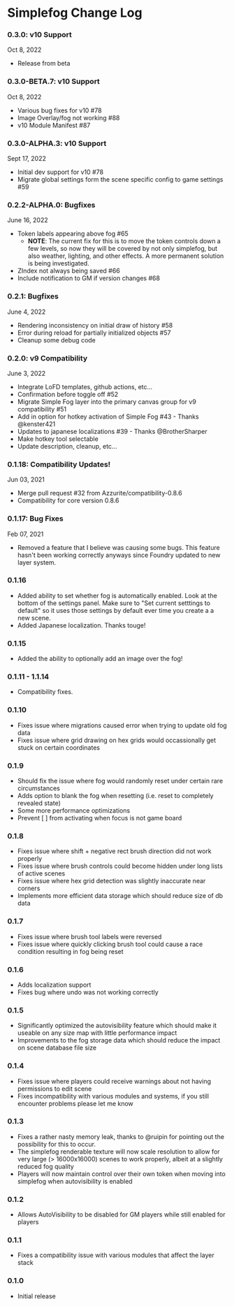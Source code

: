 # Simplefog Change Log

### 0.3.0: v10 Support
Oct 8, 2022
* Release from beta

### 0.3.0-BETA.7: v10 Support
Oct 8, 2022
* Various bug fixes for v10 #78
* Image Overlay/fog not working #88
* v10 Module Manifest #87

### 0.3.0-ALPHA.3: v10 Support
Sept 17, 2022
* Initial dev support for v10 #78
* Migrate global settings form the scene specific config to game settings #59

### 0.2.2-ALPHA.0: Bugfixes
June 16, 2022
* Token labels appearing above fog #65
  * **NOTE**: The current fix for this is to move the token controls down a few levels, so now they will be covered by not only simplefog, but also weather, lighting, and other effects.  A more permanent solution is being investigated.
* ZIndex not always being saved #66
* Include notification to GM if version changes #68

### 0.2.1: Bugfixes
June 4, 2022
* Rendering inconsistency on initial draw of history #58
* Error during reload for partially initialized objects #57
* Cleanup some debug code

### 0.2.0: v9 Compatibility
June 3, 2022
* Integrate LoFD templates, github actions, etc...
* Confirmation before toggle off #52
* Migrate Simple Fog layer into the primary canvas group for v9 compatibility #51
* Add in option for hotkey activation of Simple Fog #43 - Thanks @kenster421
* Updates to japanese localizations #39 - Thanks @BrotherSharper
* Make hotkey tool selectable
* Update description, cleanup, etc...

### 0.1.18: Compatibility Updates!
Jun 03, 2021
* Merge pull request #32 from Azzurite/compatibility-0.8.6
* Compatibility for core version 0.8.6

### 0.1.17: Bug Fixes
Feb 07, 2021
* Removed a feature that I believe was causing some bugs. This feature hasn't been working correctly anyways since Foundry updated to new layer system.

### 0.1.16
* Added ability to set whether fog is automatically enabled. Look at the bottom of the settings panel. Make sure to "Set current setttings to default" so it uses those settings by default ever time you create a a new scene.
* Added Japanese localization. Thanks touge!

### 0.1.15
* Added the ability to optionally add an image over the fog!

### 0.1.11 - 1.1.14
* Compatibility fixes.

### 0.1.10
* Fixes issue where migrations caused error when trying to update old fog data
* Fixes issue where grid drawing on hex grids would occassionally get stuck on certain coordinates

### 0.1.9
* Should fix the issue where fog would randomly reset under certain rare circumstances
* Adds option to blank the fog when resetting (i.e. reset to completely revealed state)
* Some more performance optimizations
* Prevent [ ] from activating when focus is not game board

### 0.1.8
* Fixes issue where shift + negative rect brush direction did not work properly
* Fixes issue where brush controls could become hidden under long lists of active scenes
* Fixes issue where hex grid detection was slightly inaccurate near corners
* Implements more efficient data storage which should reduce size of db data

### 0.1.7
* Fixes issue where brush tool labels were reversed
* Fixes issue where quickly clicking brush tool could cause a race condition resulting in fog being reset

### 0.1.6
* Adds localization support
* Fixes bug where undo was not working correctly

### 0.1.5
* Significantly optimized the autovisibility feature which should make it useable on any size map with little performance impact
* Improvements to the fog storage data which should reduce the impact on scene database file size

### 0.1.4
* Fixes issue where players could receive warnings about not having permissions to edit scene
* Fixes incompatibility with various modules and systems, if you still encounter problems please let me know

### 0.1.3
* Fixes a rather nasty memory leak, thanks to @ruipin for pointing out the possibility for this to occur.
* The simplefog renderable texture will now scale resolution to allow for very large (> 16000x16000) scenes to work properly, albeit at a slightly reduced fog quality
* Players will now maintain control over their own token when moving into simplefog when autovisibility is enabled

### 0.1.2
* Allows AutoVisibility to be disabled for GM players while still enabled for players

### 0.1.1
* Fixes a compatibility issue with various modules that affect the layer stack

### 0.1.0
* Initial release
